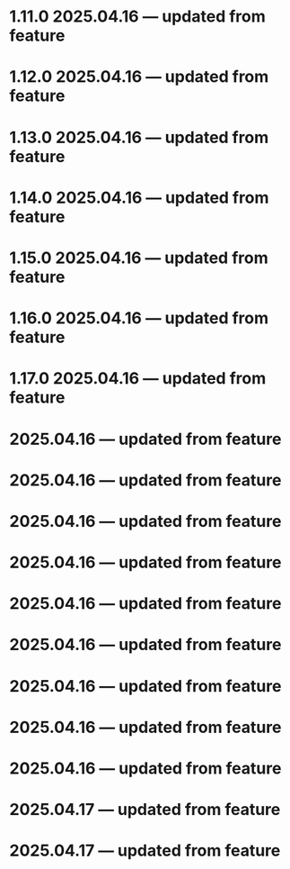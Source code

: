 
1.11.0 2025.04.16 — updated from feature
===
1.12.0 2025.04.16 — updated from feature
===
1.13.0 2025.04.16 — updated from feature
===
1.14.0 2025.04.16 — updated from feature
===
1.15.0 2025.04.16 — updated from feature
===
1.16.0 2025.04.16 — updated from feature
===
1.17.0 2025.04.16 — updated from feature
===
 2025.04.16 — updated from feature
===
 2025.04.16 — updated from feature
===
 2025.04.16 — updated from feature
===
 2025.04.16 — updated from feature
===
 2025.04.16 — updated from feature
===
 2025.04.16 — updated from feature
===
 2025.04.16 — updated from feature
===
 2025.04.16 — updated from feature
===
 2025.04.16 — updated from feature
===
 2025.04.17 — updated from feature
===
 2025.04.17 — updated from feature
===
